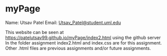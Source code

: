 # myPage
Name: Utsav Patel
Email: Utsav_Patel@student.uml.edu

This website can be seen at https://patelutsav99.github.io/myPage/index2.html
using the github server
In the folder assignment index2.html and index.css are for this assignment. Other .html files are previous assignments and/or future assignments. 

